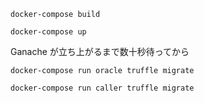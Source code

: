 ```
docker-compose build
```

```
docker-compose up
```

Ganache が立ち上がるまで数十秒待ってから

```
docker-compose run oracle truffle migrate
```

```
docker-compose run caller truffle migrate
```
